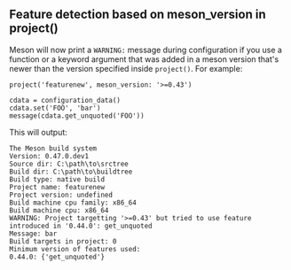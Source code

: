 ## Feature detection based on meson_version in project()

Meson will now print a `WARNING:` message during configuration if you use
a function or a keyword argument that was added in a meson version that's newer
than the version specified inside `project()`. For example:

```meson
project('featurenew', meson_version: '>=0.43')

cdata = configuration_data()
cdata.set('FOO', 'bar')
message(cdata.get_unquoted('FOO'))
```

This will output:

```
The Meson build system
Version: 0.47.0.dev1
Source dir: C:\path\to\srctree
Build dir: C:\path\to\buildtree
Build type: native build
Project name: featurenew
Project version: undefined
Build machine cpu family: x86_64
Build machine cpu: x86_64
WARNING: Project targetting '>=0.43' but tried to use feature introduced in '0.44.0': get_unquoted
Message: bar
Build targets in project: 0
Minimum version of features used:
0.44.0: {'get_unquoted'}
```
